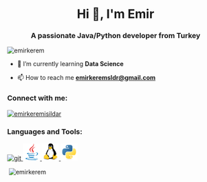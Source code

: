 <h1 align="center">Hi 👋, I'm Emir</h1>
<h3 align="center">A passionate Java/Python developer from Turkey</h3>

<p align="left"> <img src="https://komarev.com/ghpvc/?username=emirkerem&label=Profile%20views&color=0e75b6&style=flat" alt="emirkerem" /> </p>

- 🌱 I’m currently learning **Data Science**

- 📫 How to reach me **emirkeremsldr@gmail.com**

<h3 align="left">Connect with me:</h3>
<p align="left">
<a href="https://linkedin.com/in/emirkeremisildar" target="blank"><img align="center" src="https://raw.githubusercontent.com/rahuldkjain/github-profile-readme-generator/master/src/images/icons/Social/linked-in-alt.svg" alt="emirkeremisildar" height="30" width="40" /></a>
</p>

<h3 align="left">Languages and Tools:</h3>
<p align="left"> <a href="https://git-scm.com/" target="_blank" rel="noreferrer"> <img src="https://www.vectorlogo.zone/logos/git-scm/git-scm-icon.svg" alt="git" width="40" height="40"/> </a> <a href="https://www.java.com" target="_blank" rel="noreferrer"> <img src="https://raw.githubusercontent.com/devicons/devicon/master/icons/java/java-original.svg" alt="java" width="40" height="40"/> </a> <a href="https://www.linux.org/" target="_blank" rel="noreferrer"> <img src="https://raw.githubusercontent.com/devicons/devicon/master/icons/linux/linux-original.svg" alt="linux" width="40" height="40"/> </a> <a href="https://www.python.org" target="_blank" rel="noreferrer"> <img src="https://raw.githubusercontent.com/devicons/devicon/master/icons/python/python-original.svg" alt="python" width="40" height="40"/> </a> </p>

<p>&nbsp;<img align="center" src="https://github-readme-stats.vercel.app/api?username=emirkerem&show_icons=true&locale=en" alt="emirkerem" /></p>
